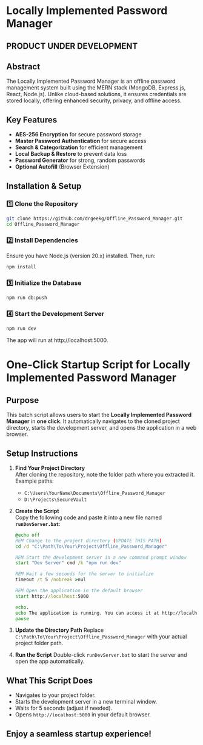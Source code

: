 # Locally Implemented Password Manager

## PRODUCT UNDER DEVELOPMENT

## Abstract
The Locally Implemented Password Manager is an offline password management system built using the MERN stack (MongoDB, Express.js, React, Node.js). Unlike cloud-based solutions, it ensures credentials are stored locally, offering enhanced security, privacy, and offline access.

## Key Features
- **AES-256 Encryption** for secure password storage
- **Master Password Authentication** for secure access
- **Search & Categorization** for efficient management
- **Local Backup & Restore** to prevent data loss
- **Password Generator** for strong, random passwords
- **Optional Autofill** (Browser Extension)

## Installation & Setup

### 1️⃣ Clone the Repository
```sh
git clone https://github.com/drgeekg/Offline_Password_Manager.git
cd Offline_Password_Manager
```
### 2️⃣ Install Dependencies
Ensure you have Node.js (version 20.x) installed. Then, run:
```sh
npm install
```
### 3️⃣ Initialize the Database
```sh
npm run db:push
```
### 4️⃣ Start the Development Server
```sh
npm run dev
```
The app will run at http://localhost:5000.


#
#

# One-Click Startup Script for Locally Implemented Password Manager

## Purpose

This batch script allows users to start the **Locally Implemented Password Manager** in **one click**. It automatically navigates to the cloned project directory, starts the development server, and opens the application in a web browser.

## Setup Instructions

1. **Find Your Project Directory**  
   After cloning the repository, note the folder path where you extracted it. Example paths:   
   - `C:\Users\YourName\Documents\Offline_Password_Manager`   
   - `D:\Projects\SecureVault`

2. **Create the Script**  
   Copy the following code and paste it into a new file named **`runDevServer.bat`**:

   ```bat
   @echo off
   REM Change to the project directory (UPDATE THIS PATH)
   cd /d "C:\Path\To\Your\Project\Offline_Password_Manager"

   REM Start the development server in a new command prompt window
   start "Dev Server" cmd /k "npm run dev"

   REM Wait a few seconds for the server to initialize
   timeout /t 5 /nobreak >nul

   REM Open the application in the default browser
   start http://localhost:5000

   echo.
   echo The application is running. You can access it at http://localhost:5000
   pause
   ```

3. **Update the Directory Path**
Replace `C:\Path\To\Your\Project\Offline_Password_Manager` with your actual project folder path.

4. **Run the Script**
Double-click `runDevServer.bat` to start the server and open the app automatically.

## What This Script Does
* Navigates to your project folder.
* Starts the development server in a new terminal window.
* Waits for 5 seconds (adjust if needed).
* Opens `http://localhost:5000` in your default browser.
## Enjoy a seamless startup experience!